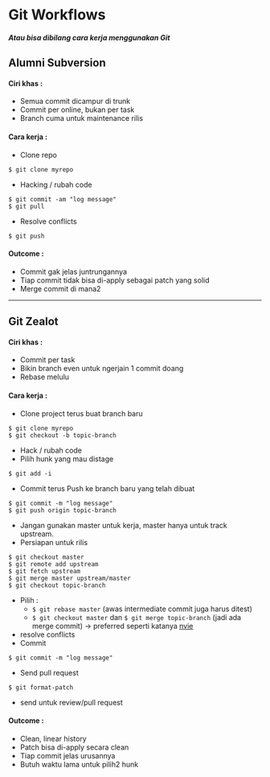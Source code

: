 # Git Workflows 
##### Atau bisa dibilang cara kerja menggunakan Git

## Alumni Subversion
#### Ciri khas : 
- Semua commit dicampur di trunk
- Commit per online, bukan per task
- Branch cuma untuk maintenance rilis

#### Cara kerja :
- Clone repo
```
$ git clone myrepo
```
- Hacking / rubah code
```
$ git commit -am "log message"
$ git pull
```
- Resolve conflicts
```
$ git push
```

#### Outcome : 
- Commit gak jelas juntrungannya
- Tiap commit tidak bisa di-apply sebagai patch yang solid
- Merge commit di mana2

---------
## Git Zealot
#### Ciri khas : 
- Commit per task
- Bikin branch even untuk ngerjain 1 commit doang
- Rebase melulu

#### Cara kerja : 
- Clone project terus buat branch baru
```
$ git clone myrepo
$ git checkout -b topic-branch
```
- Hack / rubah code
- Pilih hunk yang mau distage
```
$ git add -i
```
- Commit terus Push ke branch baru yang telah dibuat
```
$ git commit -m "log message"
$ git push origin topic-branch
```
- Jangan gunakan master untuk kerja, master hanya untuk track upstream. 
- Persiapan untuk rilis
```
$ git checkout master
$ git remote add upstream
$ git fetch upstream
$ git merge master upstream/master
$ git checkout topic-branch
```
- Pilih : 
  - ```$ git rebase master``` (awas intermediate commit juga harus ditest)
  - ```$ git checkout master``` dan ```$ git merge topic-branch``` (jadi ada merge commit) -> preferred seperti katanya [nvie](http://nvie.com/posts/a-successful-git-branching-model/)
- resolve conflicts
- Commit
```
$ git commit -m "log message"
```
- Send pull request
```
$ git format-patch
```
- send untuk review/pull request


#### Outcome : 
- Clean, linear history
- Patch bisa di-apply secara clean
- Tiap commit jelas urusannya
- Butuh waktu lama untuk pilih2 hunk
